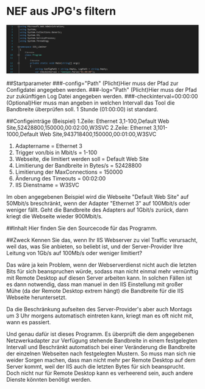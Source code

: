 ﻿# NEF aus JPG's filtern
<p align="center">
  <img src="Screenshot.png">
</p>

##Startparameter
###-config="Path"
(Plicht)Hier muss der Pfad zur Configdatei angegeben werden.
###-log="Path"
(Plicht)Hier muss der Pfad zur zukünftigen Log Datei angegeben werden.
###-checkinterval=00:00:00
(Optional)Hier muss man angeben in welchen Intervall das Tool die Bandbreite überprüfen soll. 1 Stunde (01:00:00) ist standard.

##Configeinträge (Beispiel)
1.Zeile: Ethernet 3,1-100,Default Web Site,52428800,150000,00:02:00,W3SVC
2.Zeile: Ethernet 3,101-1000,Default Web Site,943718400,150000,00:01:00,W3SVC

1. Adaptername = Ethernet 3
2. Trigger von/bis in Mbit/s = 1-100
3. Webseite, die limitiert werden soll = Default Web Site
4. Limitierung der Bandbreite in Bytes/s = 52428800
5. Limitierung der MaxConnections = 150000
6. Änderung des Timeouts = 00:02:00
7. IIS Dienstname = W3SVC

Im oben angegebenen Beispiel wird die Webseite "Default Web Site" auf 50Mbit/s breschränkt, wenn der Adapter "Ethernet 3" auf 100Mbit/s oder weniger fällt. Geht die Bandbreite des Adapters auf 1Gbit/s zurück, dann kriegt die Webseite wieder 900Mbit/s.

##Inhalt
Hier finden Sie den Sourcecode für das Programm.

##Zweck
Kennen Sie das, wenn Ihr IIS Webserver zu viel Traffic verursacht, weil das, was Sie anbieten, so beliebt ist, und der Server-Provider Ihre Leitung von 1Gb/s auf 100Mb/s oder weniger limitiert?

Das wäre ja kein Problem, wenn der Webserverdienst nicht auch die letzten Bits für sich beanspruchen würde, sodass man nicht einmal mehr vernünftig mit Remote Desktop auf diesen Server arbeiten kann. In solchen Fällen ist es dann notwendig, dass man manuel in den IIS Einstellung mit großer Mühe (da der Remote Desktop extrem hängt) die Bandbreite für die IIS Webseite heruntersetzt.

Da die Beschränkung aufseiten des Server-Provider's aber auch Montags um 3 Uhr morgens automatisch eintreten kann, kriegt man es oft nicht mit, wann es passiert.

Und genau dafür ist dieses Programm. Es überprüft die dem angegebenen Netzwerkadapter zur Verfügung stehende Bandbreite in einem festgelegten Intervall und Beschränkt automatisch bei einer Veränderung die Bandbreite der einzelnen Webseiten nach festgelegten Mustern. So muss man sich nie weider Sorgen machen, dass man nicht mehr per Remote Desktop auf dem Server kommt, weil der IIS auch die letzten Bytes für sich beansprucht. Doch nicht nur für Remote Desktop kann es verheerend sein, auch andere Dienste könnten benötigt werden.